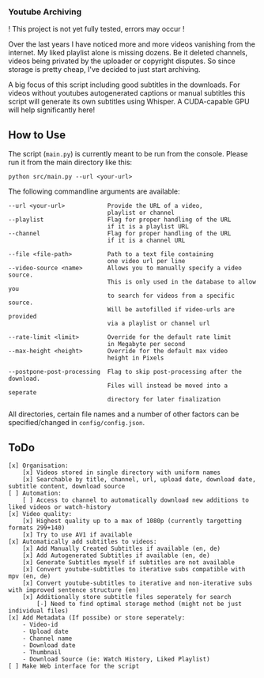### Youtube Archiving

! This project is not yet fully tested, errors may occur !

Over the last years I have noticed more and more videos vanishing from the internet.
My liked playlist alone is missing dozens. Be it deleted channels, videos being privated
by the uploader or copyright disputes. So since storage is pretty cheap, 
I've decided to just start archiving. 

A big focus of this script including good subtitles in the downloads. 
For videos without youtubes autogenerated captions or manual subtitles
this script will generate its own subtitles using Whisper.
A CUDA-capable GPU will help significantly here!

## How to Use

The script (`main.py`) is currently meant to be run from the console.
Please run it from the main directory like this:

	python src/main.py --url <your-url>

The following commandline arguments are available:

	--url <your-url>            Provide the URL of a video,
	                            playlist or channel
	--playlist                  Flag for proper handling of the URL 
	                            if it is a playlist URL
	--channel                   Flag for proper handling of the URL 
	                            if it is a channel URL

	--file <file-path>          Path to a text file containing 
	                            one video url per line
	--video-source <name>       Allows you to manually specify a video source.
	                            This is only used in the database to allow you
	                            to search for videos from a specific source. 
                                Will be autofilled if video-urls are provided
                                via a playlist or channel url

	--rate-limit <limit>        Override for the default rate limit
	                            in Megabyte per second
	--max-height <height>       Override for the default max video
                                height in Pixels

	--postpone-post-processing  Flag to skip post-processing after the download.
                                Files will instead be moved into a seperate
                                directory for later finalization

All directories, certain file names and a number of other factors can be specified/changed in `config/config.json`.

## ToDo
    [x] Organisation:
		[x] Videos stored in single directory with uniform names
		[x] Searchable by title, channel, url, upload date, download date, subtitle content, download source
	[ ] Automation:
		[ ] Access to channel to automatically download new additions to liked videos or watch-history
	[x] Video quality:
		[x] Highest quality up to a max of 1080p (currently targetting formats 299+140)
		[x] Try to use AV1 if available
	[x] Automatically add subtitles to videos:
		[x] Add Manually Created Subtitles if available (en, de)
		[x] Add Autogenerated Subtitles if available (en, de)
		[x] Generate Subtitles myself if subtitles are not available
		[x] Convert youtube-subtitles to iterative subs compatible with mpv (en, de)
		[x] Convert youtube-subtitles to iterative and non-iterative subs with improved sentence structure (en)
		[x] Additionally store subtitle files seperately for search
			[-] Need to find optimal storage method (might not be just individual files)
	[x] Add Metadata (If possibe) or store seperately:
		- Video-id
		- Upload date
		- Channel name
		- Download date
		- Thumbnail
		- Download Source (ie: Watch History, Liked Playlist)
	[ ] Make Web interface for the script
